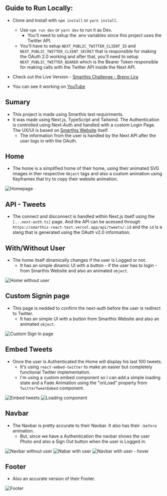 Guide to Run Locally:
-------------------------------------------------
- Clone and Install with `npm install` or `yarn install`.
  - Use `npm run dev` or `yarn dev` to run it as Dev.
     - You'll need to setup the .env variables since this project uses the Twitter API.
   - You'll have to setup `NEXT_PUBLIC_TWITTER_CLIENT_ID` and `NEXT_PUBLIC_TWITTER_CLIENT_SECRET` that is responsible for making the OAuth 2.0 working and after that, you'll need to setup `NEXT_PUBLIC_TWITTER_BEARER` which is the Bearer Token responsible for making calls with the Twitter API inside the Next API.
     
- Check out the Live Version - [Smarthis Challenge - Breno Lira](https://smarthis-react-test.vercel.app/)
- You can see it working on [YouTube](https://www.youtube.com/watch?v=0W4bR9tu5T4)

Sumary
-------------------------------------------------
- This project is made using Smarthis test requiriments.
- It was made using Next.js, TypeScript and Tailwind. The Authentication is controlled using Next-Auth and handled with a custom Login Page. The UX/UI is based on [Smarthis Website](https://smarthis.com.br/) itself.
  - The information from the user is handled by the Next API after the user logs in with the OAuth. 

Home
-------------------------------------------------
- The home is a simplified home of their home, using their animated SVG images in ther respective `Object` tags and also a custom animation using Keyframes that try to copy their website animation.

![Homepage](https://user-images.githubusercontent.com/86065449/187442259-c7e167bf-cf98-434f-b9b9-e5299c1c78d5.png)

API - Tweets
-------------------------------------------------
- The connect and disconnect is handled within Next.js itself using the `[...next-auth.ts]` page. And the API can be acessed through `https://smarthis-react-test.vercel.app/api/tweets/:id` and the `id` is a slang that is generated using the OAuth v2.0 information.

With/Without User
-------------------------------------------------
- The home itself dinamically changes if the user is Logged or not.
  - It has an simple dinamic UI with a button - if the user has to login - from Smarthis Website and also an animated `object`.

![Home without user](https://user-images.githubusercontent.com/86065449/187444338-a6810f84-5e8d-4345-aa3a-8ad066ef44e2.png)

Custom Signin page
-------------------------------------------------
- This page is nedded to confirm the next-auth before the user is redirect to Twitter. 
  - It has an simple UI with a button from Smarthis Website and also an animated `object`.

![Custom Sign In page](https://user-images.githubusercontent.com/86065449/187444607-f179d578-bb22-412f-a59f-67fc2d4540d7.png)

Embed Tweets 
-------------------------------------------------
- Once the user is Authenticated the Home will display his last 100 tweets. 
  - It's using `react-embed-twitter` to make an easier but completely functional Twitter implementation.
  - I'm using a custom embed component so I can add a simple loading state and a Fade Animation using the "onLoad" property from `TwitterTweetEmbed` component.
  
![Embed tweets](https://user-images.githubusercontent.com/86065449/187459526-9f3b7029-bfc6-4929-a17a-ca4335681949.png)
![Loading component](https://user-images.githubusercontent.com/86065449/187460713-9013b202-3654-40a3-8285-cab23160ea70.png)

Navbar
-------------------------------------------------
- The Navbar is pretty accurate to their Navbar. It also has their `:before` animation.
  - But, since we have a Authentication the navbar shows the user Photo and also a Sign Out button when the user is Logged in.
  
![Navbar without user](https://user-images.githubusercontent.com/86065449/187443574-f902fa8e-2ed0-47e7-9ff0-4039cde4b16a.png)
![Nabar with user](https://user-images.githubusercontent.com/86065449/187443579-278265d9-b824-400c-8eab-9ad25ebb6904.png)
![Navbar with user - hover](https://user-images.githubusercontent.com/86065449/187443582-3c9f9820-064c-4d38-a94a-d5fdf07c3cab.png)

Footer 
-------------------------------------------------
- Also an accurate version of their Footer. 

![Footer](https://user-images.githubusercontent.com/86065449/187443783-04884b4d-068b-406d-b23d-76a560b36ed8.png)
